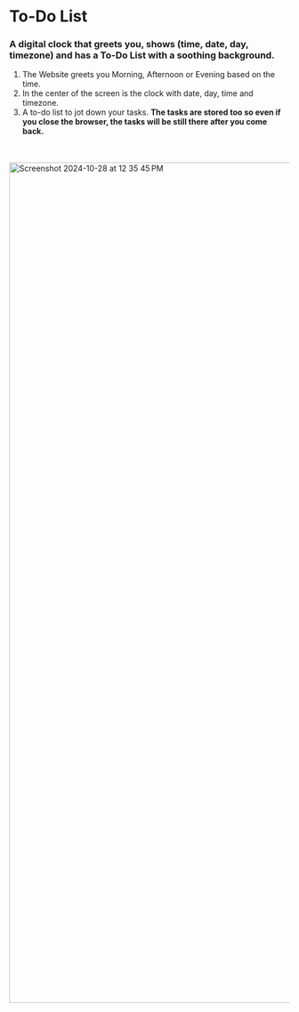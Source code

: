 # To-Do List
<h3>A digital clock that greets you, shows (time, date, day, timezone) and has a To-Do List with a soothing background.</h3>

<ol>
  <li>The Website greets you Morning, Afternoon or Evening based on the time.</li>
  <li>In the center of the screen is the clock with date, day, time and timezone.</li>
  <li>A to-do list to jot down your tasks. <b>The tasks are stored too so even if you close the browser, the tasks will be still there after you come back.</b></li>
</ol>
<br><br>
<img width="1512" alt="Screenshot 2024-10-28 at 12 35 45 PM" src="https://github.com/user-attachments/assets/f16f47d0-1f40-4ea7-85fe-2ff548c5a59f">
